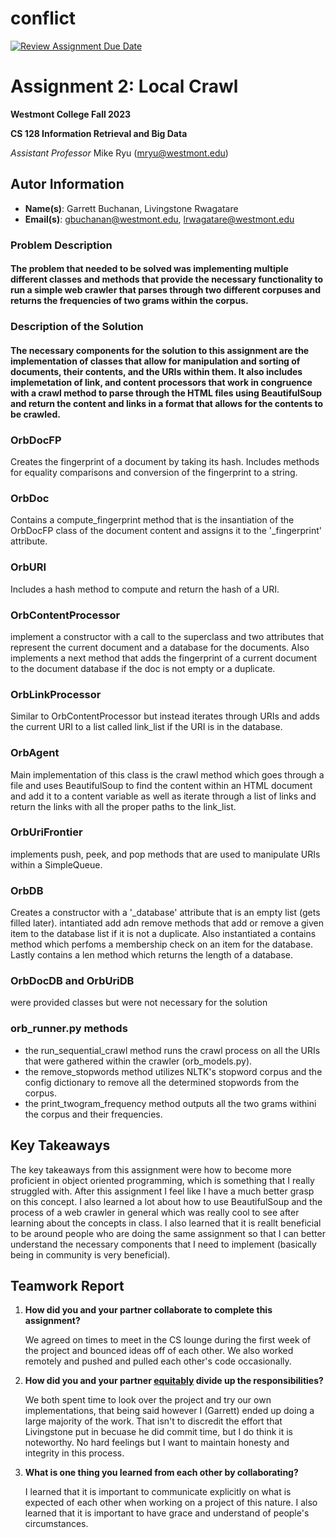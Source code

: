 # conflict

[![Review Assignment Due Date](https://classroom.github.com/assets/deadline-readme-button-24ddc0f5d75046c5622901739e7c5dd533143b0c8e959d652212380cedb1ea36.svg)](https://classroom.github.com/a/vfdoOmrd)
# Assignment 2: Local Crawl
**Westmont College Fall 2023**

**CS 128 Information Retrieval and Big Data**

*Assistant Professor* Mike Ryu (mryu@westmont.edu) 

## Autor Information
* **Name(s)**: Garrett Buchanan, Livingstone Rwagatare
* **Email(s)**: gbuchanan@westmont.edu, lrwagatare@westmont.edu

### Problem Description

#### The problem that needed to be solved was implementing multiple different classes and methods that provide the necessary functionality to run a simple web crawler that parses through two different corpuses and returns the frequencies of two grams within the corpus.

### Description of the Solution

#### The necessary components for the solution to this assignment are the implementation of classes that allow for manipulation and sorting of documents, their contents, and the URIs within them. It also includes implemetation of link, and content processors that work in congruence with a crawl method to parse through the HTML files using BeautifulSoup and return the content and links in a format that allows for the contents to be crawled.

### OrbDocFP
Creates the fingerprint of a document by taking its hash. Includes methods for equality comparisons and conversion of the fingerprint to a string.

### OrbDoc
Contains a compute_fingerprint method that is the insantiation of the OrbDocFP class of the document content and assigns it to the '_fingerprint' attribute.

### OrbURI
Includes a hash method to compute and return the hash of a URI.

### OrbContentProcessor
implement a constructor with a call to the superclass and two attributes that represent the current document and a database for the documents. Also implements a next method that adds the fingerprint of a current document to the document database if the doc is not empty or a duplicate.

### OrbLinkProcessor
Similar to OrbContentProcessor but instead iterates through URIs and adds the current URI to a list called link_list if the URI is in the database.

### OrbAgent
Main implementation of this class is the crawl method which goes through a file and uses BeautifulSoup to find the content within an HTML document and add it to a content variable as well as iterate through a list of links and return the links with all the proper paths to the link_list.

### OrbUriFrontier
implements push, peek, and pop methods that are used to manipulate URIs within a SimpleQueue.

### OrbDB
Creates a constructor with a '_database' attribute that is an empty list (gets filled later). intantiated add adn remove methods that add or remove a given item to the database list if it is not a duplicate. Also instantiated a contains method which perfoms a membership check on an item for the database. Lastly contains a len method which returns the length of a database.

### OrbDocDB and OrbUriDB
were provided classes but were not necessary for the solution

### orb_runner.py methods
- the run_sequential_crawl method runs the crawl process on all the URIs that were gathered within the crawler (orb_models.py).
- the remove_stopwords method utilizes NLTK's stopword corpus and the config dictionary to remove all the determined stopwords from the corpus.
- the print_twogram_frequency method outputs all the two grams withini the corpus and their frequencies.


## Key Takeaways

The key takeaways from this assignment were how to become more proficient in object oriented programming, which is something that I really struggled with. After this assignment I feel like I have a much better grasp on this concept. I also learned a lot about how to use BeautifulSoup and the process of a web crawler in general which was really cool to see after learning about the concepts in class. I also learned that it is reallt beneficial to be around people who are doing the same assignment so that I can better understand the necessary components that I need to implement (basically being in community is very beneficial).

## Teamwork Report


1. **How did you and your partner collaborate to complete this assignment?**

    We agreed on times to meet in the CS lounge during the first week of the project and bounced ideas off of each other. We also        worked remotely and pushed and pulled each other's code occasionally.


2. **How did you and your partner [equitably](https://www.marinhhs.org/sites/default/files/boards/general/equality_v._equity_04_05_2021.pdf) divide up the responsibilities?**

    We both spent time to look over the project and try our own implementations, that being said however I (Garrett) ended up doing      a large majority of the work. That isn't to discredit the effort that Livingstone put in becuase he did commit time, but I do        think it is noteworthy. No hard feelings but I want to maintain honesty and integrity in this process.
   

4. **What is one thing you learned from each other by collaborating?**

    I learned that it is important to communicate explicitly on what is expected of each other when working on a project of this         nature. I also learned that it is important to have grace and understand of people's circumstances.
